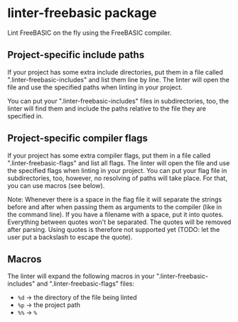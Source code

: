 # linter-freebasic package

Lint FreeBASIC on the fly using the FreeBASIC compiler.


## Project-specific include paths
If your project has some extra include directories, put them in a file called ".linter-freebasic-includes" and list them line by line.
The linter will open the file and use the specified paths when linting in your project.

You can put your ".linter-freebasic-includes" files in subdirectories, too, the linter will find them and include the paths relative to the file they are specified in.

## Project-specific compiler flags
If your project has some extra compiler flags, put them in a file called ".linter-freebasic-flags" and list all flags.
The linter will open the file and use the specified flags when linting in your project.
You can put your flag file in subdirectories, too, however, no resolving of paths will take place.
For that, you can use macros (see below).

Note: Whenever there is a space in the flag file it will separate the strings before and after
when passing them as arguments to the compiler (like in the command line).
If you have a filename with a space, put it into quotes. Everything between quotes won't
be separated. The quotes will be removed after parsing.
Using quotes is therefore not supported yet (TODO: let the user put a backslash to escape the quote).

## Macros

The linter will expand the following macros in your ".linter-freebasic-includes" and ".linter-freebasic-flags" files:
 * `%d` -> the directory of the file being linted
 * `%p` -> the project path
 * `%%` -> `%`
